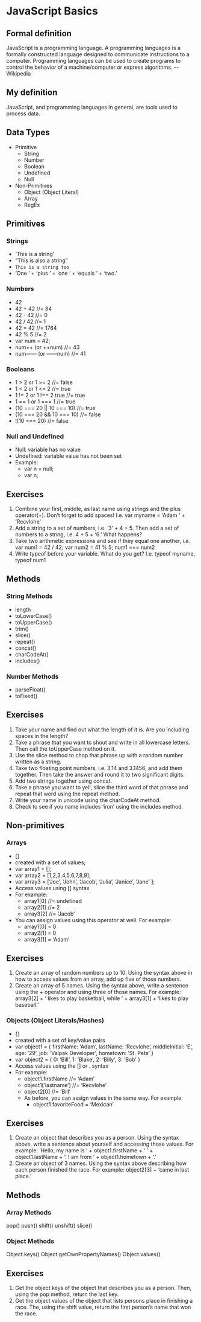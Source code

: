 # JavaScript Basics

## Formal definition

JavaScript is a programming language. A programming languages is a formally constructed language designed to communicate instructions to a computer. Programming languages can be used to create programs to control the behavior of a machine/computer or express algorithms. -- Wikipedia

## My definition
JavaScript, and programming languages in general, are tools used to process data.

## Data Types

- Primitive
	- String
	- Number
	- Boolean
	- Undefined
	- Null
- Non-Primitives
	- Object (Object Literal)
	- Array
	- RegEx

## Primitives

### Strings

- ‘This is a string’
- “This is also a string”
- `This is a string too`
- ‘One ’ + ‘plus ’ + ‘one ‘ + ‘equals ’ + ‘two.’

### Numbers

- 42
- 42 + 42 //= 84
- 42 - 42 //= 0
- 42 / 42 //= 1
- 42 * 42 //= 1764
- 42 % 5 //= 2
- var num = 42;
- num++ (or ++num) //= 43
- num—— (or ——num) //= 41

### Booleans

- 1 > 2 or 1 >= 2 //= false
- 1 < 2 or 1 <= 2 //= true
- 1 != 2 or 1 !== 2 true //= true
- 1 == 1 or 1 === 1 //= true
- (10 === 20 || 10 === 10) //= true
- (10 === 20 && 10 === 10) //= false
- !(10 === 20) //= false

### Null and Undefined

- Null: variable has no value
- Undefined: variable value has not been set
- Example:
	- var n = null;
	- var n;

## Exercises

1. Combine your first, middle, as last name using strings and the plus operator(+). Don’t forget to add spaces! I.e. var myname = ‘Adam ‘ + ‘Recvlohe’
2. Add a string to a set of numbers, i.e. ‘3’ + 4 + 5. Then add a set of numbers to a string, i.e. 4 + 5 + ‘6.’ What happens?
3. Take two arithmetic expressions and see if they equal one another, i.e. var num1 = 42 / 42; var num2 = 41 % 5; num1 === num2
4. Write typeof before your variable. What do you get? I.e. typeof myname, typeof num1

## Methods

### String Methods

- length
- toLowerCase()
- toUpperCase()
- trim()
- slice()
- repeat()
- concat()
- charCodeAt()
- includes()

### Number Methods

- parseFloat()
- toFixed()

## Exercises

1. Take your name and find out what the length of it is. Are you including spaces in the length?
2. Take a phrase that you want to shout and write in all lowercase letters. Then call the toUpperCase method on it.
3. Use the slice method to chop that phrase up with a random number written as a string.
4. Take two floating point numbers, i.e. 3.14 and 3.1456, and add them together. Then take the answer and round it to two significant digits.
5.  Add two strings together using concat.
6.  Take a phrase you want to yell, slice the third word of that phrase and repeat that word using the repeat method.
7.  Write your name in unicode using the charCodeAt method.
8.  Check to see if you name includes ‘iron’ using the includes method.

## Non-primitives

### Arrays

- []
- created with a set of values;
- var array1 = [];
- var array2 = [1,2,3,4,5,6,7,8,9];
- var array3 = [‘Joe’, ‘John’, ‘Jacob’, ‘Julia’, ‘Janice’, ‘Jane’ ];
- Access values using [] syntax
- For example:
	- array1[0] //= undefined
	- array2[1] //= 2
	- array3[2] //= ‘Jacob’
- You can assign values using this operator at well. For example:
	- array1[0] = 0
	- array2[1] = 0
	- array3[1] = ‘Adam’

## Exercises

1. Create an array of random numbers up to 10. Using the syntax above in how to access values from an array, add up five of those numbers.
2. Create an array of 5 names. Using the syntax above, write a sentence using the + operator and using three of those names. For example: array3[2] + ‘ likes to play basketball, while ’ + array3[1] + ‘likes to play baseball.’

### Objects (Object Literals/Hashes)
- {}
- created with a set of key/value pairs
- var object1 = {
	firstName: ‘Adam’,
	lastName: ‘Recvlohe’,
	middleInitial: ‘E’,
	age: ’29’,
	job: ‘Valpak Developer’,
	hometown: ‘St. Pete’
}
- var object2 = {
	0: ‘Bill’,
	1: ‘Blake’,
	2: ‘Billy’,
	3: ‘Bob’
}
- Access values using the [] or . syntax
- For example:
	- object1.firstName //= ‘Adam’
	- object1[‘lastname’] //= ‘Recvlohe’
	- object2[0] //= ‘Bill’
	- As before, you can assign values in the same way. For example:
		- object1.favoriteFood = ‘Mexican’

## Exercises

1. Create an object that describes you as a person. Using the syntax above, write a sentence about yourself and accessing those values. For example: ‘Hello, my name is ‘ + object1.firstName + ‘ ’ + object1.lastName + ‘. I am from ’ + object1.hometown + ‘.’
2. Create an object of 3 names. Using the syntax above describing how each person finished the race. For example: object2[3] + ‘came in last place.’

## Methods

### Array Methods

pop()
push()
shift()
unshift()
slice()

### Object Methods

Object.keys()
Object.getOwnPropertyNames()
Object.values()

## Exercises

1. Get the object keys of the object that describes you as a person. Then, using the pop method, return the last key.
2. Get the object values of the object that lists persons place in finishing a race. The, using the shift value, return the first person’s name that won the race.
